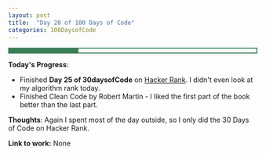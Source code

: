 ```yaml
---
layout: post
title:  "Day 28 of 100 Days of Code"
categories: 100DaysofCode
---
```


<div style = "width: 100%; height: 8px; border: 2px; border-style: solid; border-color: #3a7f57;">
  <div style = "width: 28%; height: 8px; background-color: #3a7f57;">
  </div>
</div>


**Today's Progress**:
+ Finished **Day 25 of 30daysofCode** on [Hacker Rank](http://www.hackerrank.com). I didn't even look at my algorithm rank today.
+ Finished Clean Code by Robert Martin - I liked the first part of the book better than the last part.

**Thoughts**: Again I spent most of the day outside, so I only did the 30 Days of Code on Hacker Rank.  

**Link to work:**  None